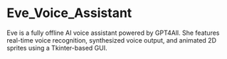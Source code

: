 # Eve_Voice_Assistant
Eve is a fully offline AI voice assistant powered by GPT4All. She features real-time voice recognition, synthesized voice output, and animated 2D sprites using a Tkinter-based GUI.

